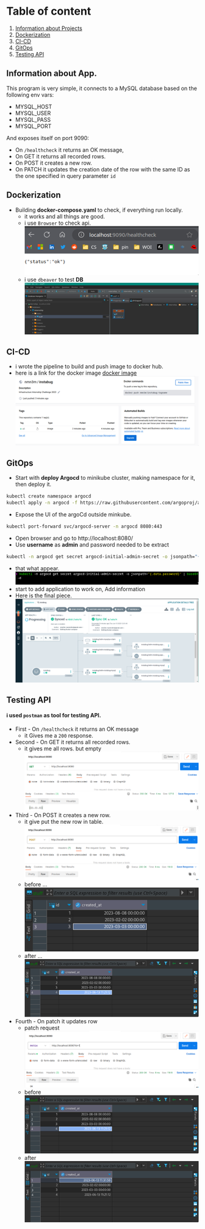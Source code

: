 # Table of content
1. [Information about Projects](#Info)
2. [Dockerization](#docker)
3. [CI-CD](#cicd)
4. [GitOps](#gitops)
5. [Testing API](#testing)


## Information about App.<a name="info"></a>

This program is very simple, it connects to a MySQL database based on the following env vars:
* MYSQL_HOST
* MYSQL_USER
* MYSQL_PASS
* MYSQL_PORT

And exposes itself on port 9090:
* On `/healthcheck` it returns an OK message, 
* On GET it returns all recorded rows.
* On POST it creates a new row.
* On PATCH it updates the creation date of the row with the same ID as the one specified in query parameter `id`

## Dockerization<a name="docker"></a>
- Building **docker-compose.yaml** to check, if everything run locally.
	-  it works and all things are good.
	- i use  `Browser` to check api.
		![browser](./img/browser.png)
	 - i use `dbeaver` to test **DB**
	     ![db](./img/db.png)

## CI-CD
- i wrote the pipeline to build and push image to docker hub.
-  here is a link for the docker image [docker image](https://hub.docker.com/repository/docker/nmn3m/instabug/general)
![dockerhub](./img/dockerhub.png)
## GitOps<a name="gitops"></a>

- Start with **deploy Argocd** to minikube cluster, making namespace for it, then deploy it.
```bash
kubectl create namespace argocd
kubectl apply -n argocd -f https://raw.githubusercontent.com/argoproj/argo-cd/stable/manifests/install.yaml
```
- Expose the UI of the argoCd outside minkube.
```bash
kubectl port-forward svc/argocd-server -n argocd 8080:443
```
- Open browser and go to http://localhost:8080/
- Use **username** as **admin** and password needed to be extract
```bash
kubectl -n argocd get secret argocd-initial-admin-secret -o jsonpath="{.data.password}" | base64 -d
```
- that what appear.
![argocd](./img/argocd.png)
- start to add application to work on, Add information
- Here is the final piece.
![agocd](./img/argo.png)
## Testing API <a name="testing"></a>
#### i used `postman` as tool for testing API.
-  First - On `/healthcheck` it returns an OK message
	-  it Gives me a `200` response.
-  Second - On GET it returns all recorded rows.
	-  it gives me all rows. but empty
		![getReq](./img/getrequest.png)
-  Third - On POST it creates a new row.
	-  it give put the new row in table.
		 ![postrequest](./img/postrequest.png)
	-  before ...
		 ![beforePost](./img/beforPost.png)
	- after ...
	      ![afterpost](./img/afterpost.png)
- Fourth - On patch it updates row 
	-  patch request
		![patch](./img/patchrequest.png)
	- before 
		![afterpatch](./img/afterpost.png)
	- after
		![afterpatch](./img/afterpatch.png)
